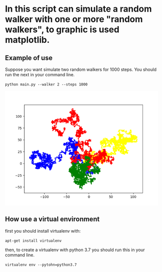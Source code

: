 # In this script can simulate a random walker with one or more "random walkers", to graphic is used matplotlib.

## Example of use

Suppose you want simulate two random walkers for 1000 steps. You should run the next in your command line.

`python main.py --walker 2 --steps 1000`

![random walker example](rw1.png "Random Walker")

## How use a virtual environment

first you should install virtualenv with: 

`apt-get install virtualenv`

then, to create a virtualenv with python 3.7 you should run this in your command line.

`virtualenv env --pytohn=python3.7`

